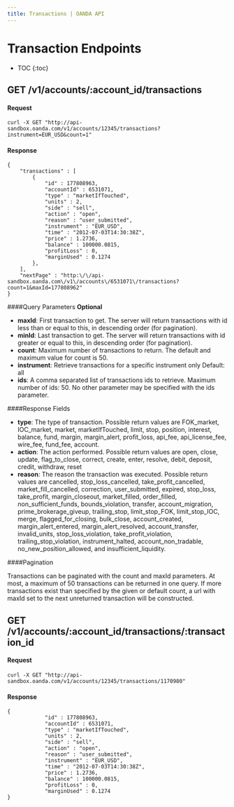 ```yaml
---
title: Transactions | OANDA API
---
```


# Transaction Endpoints

* TOC
{:toc}

## GET /v1/accounts/:account_id/transactions

#### Request
    curl -X GET "http://api-sandbox.oanda.com/v1/accounts/12345/transactions?instrument=EUR_USD&count=1"

#### Response
    {
        "transactions" : [
            {
                "id" : 177808963,
                "accountId" : 6531071,
                "type" : "marketIfTouched",
                "units" : 2,
                "side" : "sell",
                "action" : "open",
                "reason" : "user_submitted",
                "instrument" : "EUR_USD",
                "time" : "2012-07-03T14:30:38Z",
                "price" : 1.2736,
                "balance" : 100000.0815,
                "profitLoss" : 0,
                "marginUsed" : 0.1274
            },
        ],
        "nextPage" : "http:\/\/api-sandbox.oanda.com\/v1\/accounts\/6531071\/transactions?count=1&maxId=177808962"
    }


####Query Parameters
**Optional**

* **maxId**: First transaction to get. The server will return transactions with id less than or equal to this, in descending order (for pagination). 
* **minId**: Last transaction to get. The server will return transactions with id greater or equal to this, in descending order (for pagination).
* **count**: Maximum number of transactions to return. The default and maximum value for count is 50.
* **instrument**: Retrieve transactions for a specific instrument only Default: all 
* **ids**: A comma separated list of transactions ids to retrieve. Maximum number of ids: 50. No other parameter may be specified with the ids parameter.

####Response Fields
* **type**: The type of transaction. Possible return values are FOK_market, IOC_market, market, marketIfTouched, limit, stop, position, interest, balance, fund, margin, margin_alert, profit_loss, api_fee, api_license_fee, wire_fee, fund_fee, account.
* **action**: The action performed. Possible return values are open, close, update, flag_to_close, correct, create, enter, resolve, debit, deposit, credit, withdraw, reset
* **reason**: The reason the transaction was executed. Possible return values are cancelled, stop_loss_cancelled, take_profit_cancelled, market_fill_cancelled, correction, user_submitted, expired, stop_loss, take_profit, margin_closeout, market_filled, order_filled, non_sufficient_funds, bounds_violation, transfer, account_migration, prime_brokerage_giveup, trailing_stop, limit_stop_FOK, limit_stop_IOC, merge, flagged_for_closing, bulk_close, account_created, margin_alert_entered, margin_alert_resolved, account_transfer, invalid_units, stop_loss_violation, take_profit_violation, trailing_stop_violation, instrument_halted, account_non_tradable, no_new_position_allowed, and insufficient_liquidity.

####Pagination

Transactions can be paginated with the count and maxId parameters.
At most, a maximum of 50 transactions can be returned in one query. 
If more transactions exist than specified by the given or default count, a url with maxId set to the next unreturned transaction will be constructed.

## GET /v1/accounts/:account_id/transactions/:transaction_id

#### Request
    curl -X GET "http://api-sandbox.oanda.com/v1/accounts/12345/transactions/1170980"

#### Response
    {
                "id" : 177808963,
                "accountId" : 6531071,
                "type" : "marketIfTouched",
                "units" : 2,
                "side" : "sell",
                "action" : "open",
                "reason" : "user_submitted",
                "instrument" : "EUR_USD",
                "time" : "2012-07-03T14:30:38Z",
                "price" : 1.2736,
                "balance" : 100000.0815,
                "profitLoss" : 0,
                "marginUsed" : 0.1274
    }
